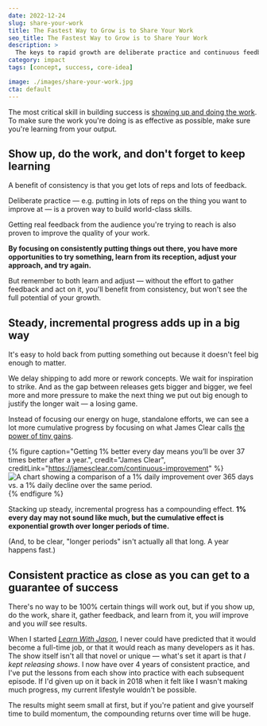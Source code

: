 ```yaml
---
date: 2022-12-24
slug: share-your-work
title: The Fastest Way to Grow is to Share Your Work
seo_title: The Fastest Way to Grow is to Share Your Work
description: >
  The keys to rapid growth are deliberate practice and continuous feedback. Small improvements add up fast.
category: impact
tags: [concept, success, core-idea]

image: ./images/share-your-work.jpg
cta: default
---
```

The most critical skill in building success is [showing up and doing the work](/show-up-do-the-work/). To make sure the work you're doing is as effective as possible, make sure you're learning from your output.

## Show up, do the work, and don't forget to keep learning

A benefit of consistency is that you get lots of reps and lots of feedback.

Deliberate practice — e.g. putting in lots of reps on the thing you want to improve at — is a proven way to build world-class skills.

Getting real feedback from the audience you're trying to reach is also proven to improve the quality of your work.

**By focusing on consistently putting things out there, you have more opportunities to try something, learn from its reception, adjust your approach, and try again.**

But remember to both learn and adjust — without the effort to gather feedback and act on it, you'll benefit from consistency, but won't see the full potential of your growth.

## Steady, incremental progress adds up in a big way

It's easy to hold back from putting something out because it doesn't feel big enough to matter.

We delay shipping to add more or rework concepts. We wait for inspiration to strike. And as the gap between releases gets bigger and bigger, we feel more and more pressure to make the next thing we put out big enough to justify the longer wait — a losing game.

Instead of focusing our energy on huge, standalone efforts, we can see a lot more cumulative progress by focusing on what James Clear calls [the power of tiny gains](https://jamesclear.com/continuous-improvement).

{% figure
  caption="Getting 1% better every day means you’ll be over 37 times better after a year.",
  credit="James Clear",
  creditLink="https://jamesclear.com/continuous-improvement"
%}
  ![A chart showing a comparison of a 1% daily improvement over 365 days vs. a 1% daily decline over the same period.](https://res.cloudinary.com/jlengstorf/image/upload/f_auto,q_auto/v1671834237/jason.energy/james-clear-power-of-tiny-gains.jpg)
{% endfigure %}

Stacking up steady, incremental progress has a compounding effect. **1% every day may not sound like much, but the cumulative effect is exponential growth over longer periods of time.**

(And, to be clear, "longer periods" isn't actually all that long. A year happens fast.)

## Consistent practice as close as you can get to a guarantee of success

There's no way to be 100% certain things will work out, but if you show up, do the work, share it, gather feedback, and learn from it, you _will_ improve and you _will_ see results.

When I started [_Learn With Jason_](https://www.learnwithjason.dev), I never could have predicted that it would become a full-time job, or that it would reach as many developers as it has. The show itself isn't all that novel or unique — what's set it apart is that _I kept releasing shows_. I now have over 4 years of consistent practice, and I've put the lessons from each show into practice with each subsequent episode. If I'd given up on it back in 2018 when it felt like I wasn't making much progress, my current lifestyle wouldn't be possible.

The results might seem small at first, but if you're patient and give yourself time to build momentum, the compounding returns over time will be huge.

